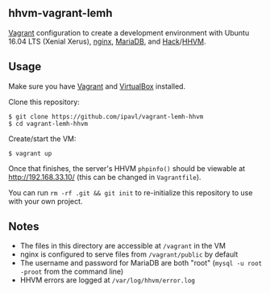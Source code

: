 hhvm-vagrant-lemh
-----------------

[Vagrant](https://www.vagrantup.com/) configuration to create a development environment with Ubuntu 16.04 LTS (Xenial Xerus), [nginx](https://nginx.org/), [MariaDB](https://mariadb.org/), and [Hack](http://hacklang.org)/[HHVM](http://hhvm.com/).

Usage
-----

Make sure you have [Vagrant](https://www.vagrantup.com/) and [VirtualBox](https://www.virtualbox.org/) installed.

Clone this repository:

```
$ git clone https://github.com/ipavl/vagrant-lemh-hhvm
$ cd vagrant-lemh-hhvm
```

Create/start the VM:

```
$ vagrant up
```

Once that finishes, the server's HHVM `phpinfo()` should be viewable at http://192.168.33.10/ (this can be changed in `Vagrantfile`).

You can run `rm -rf .git && git init` to re-initialize this repository to use with your own project.

Notes
-----

* The files in this directory are accessible at `/vagrant` in the VM
* nginx is configured to serve files from `/vagrant/public` by default
* The username and password for MariaDB are both "root" (`mysql -u root -proot` from the command line)
* HHVM errors are logged at `/var/log/hhvm/error.log`
